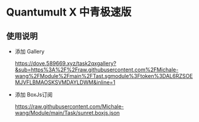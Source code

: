 # Quantumult X 中青极速版

## 使用说明

- 添加 Gallery
  
  https://dove.589669.xyz/task2qxgallery?&sub=https%3A%2F%2Fraw.githubusercontent.com%2FMichale-wang%2FModule%2Fmain%2FTast.sgmodule%3Ftoken%3DAL6RZSOEMJVFLBMAOSKSVMDAYLDWM&inline=1

- 添加 BoxJs订阅 

  https://raw.githubusercontent.com/Michale-wang/Module/main/Task/sunret.boxjs.json
